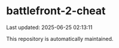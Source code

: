 # battlefront-2-cheat

Last updated: 2025-06-25 02:13:11

This repository is automatically maintained.
